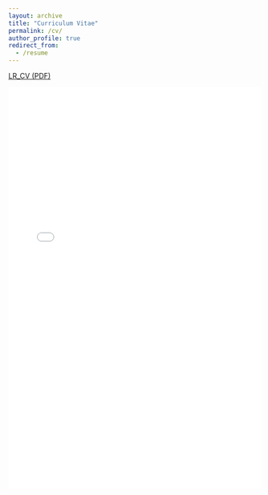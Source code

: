 ```yaml
---
layout: archive
title: "Curriculum Vitae"
permalink: /cv/
author_profile: true
redirect_from:
  - /resume
---
```


<a href="/files/LR_cv_oct2025.pdf" download="LR_cv_oct2025.pdf"> LR_CV (PDF)</a> 

<iframe src="/files/LR_cv_oct2025.pdf" width="100%" height="800px" style="border: none;">
</iframe>

